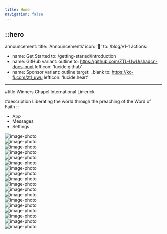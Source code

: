 ```yaml
---
title: Home
navigation: false
---
```


::hero
---
announcement:
  title: 'Announcements'
  icon: '🎉'
  to: /blog/v1-1
actions:
  - name: Get Started
    to: /getting-started/introduction
  - name: GitHub
    variant: outline
    to: https://github.com/ZTL-UwU/shadcn-docs-nuxt
    leftIcon: 'lucide:github'
  - name: Sponsor
    variant: outline
    target: _blank
    to: https://ko-fi.com/ztl_uwu
    leftIcon: 'lucide:heart'
---

#title
Winners Chapel International Limerick

#description
Liberating the world through the preaching of the Word of Faith
::



<div class="w-full">
  <div class="relative right-0">
    <div class="w-full">
      <div class="relative right-0">
        <ul class="relative flex flex-wrap px-1.5 py-1.5 list-none rounded-md bg-slate-100" data-tabs="tabs" role="list">
          <li class="z-30 flex-auto text-center">
            <a
              class="z-30 flex items-center justify-center w-full px-0 py-2 text-sm mb-0 transition-all ease-in-out border-0 rounded-lg cursor-pointer text-slate-700 bg-inherit"
              data-tab-target=""
              role="tab"
              aria-selected="true"
              aria-controls="app"
            >
              <span class="ml-1">App</span>
            </a>
          </li>
          <li class="z-30 flex-auto text-center">
            <a
              class="z-30 flex items-center justify-center w-full px-0 py-2 text-sm mb-0 transition-all ease-in-out border-0 rounded-lg cursor-pointer text-slate-700 bg-inherit"
              data-tab-target=""
              role="tab"
              aria-selected="false"
              aria-controls="message"
            >
              <span class="ml-1">Messages</span>
            </a>
          </li>
          <li class="z-30 flex-auto text-center">
            <a class="z-30 flex items-center justify-center w-full px-0 py-2 text-sm mb-0 transition-all ease-in-out border-0 rounded-lg cursor-pointer text-slate-700 bg-inherit"
              data-tab-target=""
              role="tab"
              aria-selected="false"
              aria-controls="settings"
            >
              Settings
            </a>
          </li>
        </ul>
      </div>
    </div> 
    <div data-tab-content="" class="p-5">
      <div class="block opacity-100" id="app" role="tabpanel">
        <div role="tabpanel"
          class="grid w-full grid-cols-3 gap-4 p-4 font-sans text-base antialiased font-light leading-relaxed text-gray-700 h-max"
          data-value="html">
          <div>
            <img class="w-full h-40 max-w-full rounded-lg"
              src="https://images.unsplash.com/photo-1493246507139-91e8fad9978e?ixlib=rb-4.0.3&amp;ixid=MnwxMjA3fDB8MHxwaG90by1wYWdlfHx8fGVufDB8fHx8&amp;auto=format&amp;fit=crop&amp;w=2940&amp;q=80"
              alt="image-photo" />
          </div>
          <div>
            <img class="w-full h-40 max-w-full rounded-lg"
              src="https://images.unsplash.com/photo-1518623489648-a173ef7824f3?ixlib=rb-4.0.3&amp;ixid=MnwxMjA3fDB8MHxwaG90by1wYWdlfHx8fGVufDB8fHx8&amp;auto=format&amp;fit=crop&amp;w=2762&amp;q=80"
              alt="image-photo" />
          </div>
          <div>
            <img class="w-full h-40 max-w-full rounded-lg"
              src="https://images.unsplash.com/photo-1682407186023-12c70a4a35e0?ixlib=rb-4.0.3&amp;ixid=MnwxMjA3fDB8MHxwaG90by1wYWdlfHx8fGVufDB8fHx8&amp;auto=format&amp;fit=crop&amp;w=2832&amp;q=80"
              alt="image-photo" />
          </div>
          <div>
            <img class="w-full h-40 max-w-full rounded-lg"
              src="https://demos.creative-tim.com/material-kit-pro/assets/img/examples/blog5.jpg" alt="image-photo" />
          </div>
          <div>
            <img class="w-full h-40 max-w-full rounded-lg"
              src="https://material-taillwind-pro-ct-tailwind-team.vercel.app/img/content2.jpg" alt="image-photo" />
          </div>
          <div>
            <img class="w-full h-40 max-w-full rounded-lg"
              src="https://images.unsplash.com/photo-1620064916958-605375619af8?ixid=MnwxMjA3fDB8MHxwaG90by1wYWdlfHx8fGVufDB8fHx8&amp;ixlib=rb-1.2.1&amp;auto=format&amp;fit=crop&amp;w=1493&amp;q=80"
              alt="image-photo" />
          </div>
        </div>
      </div>
      <div class="hidden opacity-0" id="message" role="tabpanel">
        <div role="tabpanel"
          class="grid w-full grid-cols-3 gap-4 p-4 font-sans text-base antialiased font-light leading-relaxed text-gray-700 h-max"
          data-value="html">
          <div>
            <img class="w-full h-40 max-w-full rounded-lg"
              src="https://demos.creative-tim.com/material-kit-pro/assets/img/examples/blog5.jpg" alt="image-photo" />
          </div>
          <div>
            <img class="w-full h-40 max-w-full rounded-lg"
              src="https://material-taillwind-pro-ct-tailwind-team.vercel.app/img/content2.jpg" alt="image-photo" />
          </div>
          <div>
            <img class="w-full h-40 max-w-full rounded-lg"
              src="https://images.unsplash.com/photo-1620064916958-605375619af8?ixid=MnwxMjA3fDB8MHxwaG90by1wYWdlfHx8fGVufDB8fHx8&amp;ixlib=rb-1.2.1&amp;auto=format&amp;fit=crop&amp;w=1493&amp;q=80"
              alt="image-photo" />
          </div>
          <div>
            <img class="w-full h-40 max-w-full rounded-lg"
              src="https://images.unsplash.com/photo-1493246507139-91e8fad9978e?ixlib=rb-4.0.3&amp;ixid=MnwxMjA3fDB8MHxwaG90by1wYWdlfHx8fGVufDB8fHx8&amp;auto=format&amp;fit=crop&amp;w=2940&amp;q=80"
              alt="image-photo" />
          </div>
          <div>
            <img class="w-full h-40 max-w-full rounded-lg"
              src="https://images.unsplash.com/photo-1518623489648-a173ef7824f3?ixlib=rb-4.0.3&amp;ixid=MnwxMjA3fDB8MHxwaG90by1wYWdlfHx8fGVufDB8fHx8&amp;auto=format&amp;fit=crop&amp;w=2762&amp;q=80"
              alt="image-photo" />
          </div>
          <div>
            <img class="w-full h-40 max-w-full rounded-lg"
              src="https://images.unsplash.com/photo-1682407186023-12c70a4a35e0?ixlib=rb-4.0.3&amp;ixid=MnwxMjA3fDB8MHxwaG90by1wYWdlfHx8fGVufDB8fHx8&amp;auto=format&amp;fit=crop&amp;w=2832&amp;q=80"
              alt="image-photo" />
          </div>
        </div>
      </div>
      <div class="hidden opacity-0" id="settings" role="tabpanel">
        <div role="tabpanel"
          class="grid w-full grid-cols-3 gap-4 p-4 font-sans text-base antialiased font-light leading-relaxed text-gray-700 h-max"
          data-value="html">
          <div>
            <img class="w-full h-40 max-w-full rounded-lg"
              src="https://images.unsplash.com/photo-1493246507139-91e8fad9978e?ixlib=rb-4.0.3&amp;ixid=MnwxMjA3fDB8MHxwaG90by1wYWdlfHx8fGVufDB8fHx8&amp;auto=format&amp;fit=crop&amp;w=2940&amp;q=80"
              alt="image-photo" />
          </div>
          <div>
            <img class="w-full h-40 max-w-full rounded-lg"
              src="https://images.unsplash.com/photo-1518623489648-a173ef7824f3?ixlib=rb-4.0.3&amp;ixid=MnwxMjA3fDB8MHxwaG90by1wYWdlfHx8fGVufDB8fHx8&amp;auto=format&amp;fit=crop&amp;w=2762&amp;q=80"
              alt="image-photo" />
          </div>
          <div>
            <img class="w-full h-40 max-w-full rounded-lg"
              src="https://demos.creative-tim.com/material-kit-pro/assets/img/examples/blog5.jpg" alt="image-photo" />
          </div>
          <div>
            <img class="w-full h-40 max-w-full rounded-lg"
              src="https://material-taillwind-pro-ct-tailwind-team.vercel.app/img/content2.jpg" alt="image-photo" />
          </div>
          <div>
            <img class="w-full h-40 max-w-full rounded-lg"
              src="https://images.unsplash.com/photo-1620064916958-605375619af8?ixid=MnwxMjA3fDB8MHxwaG90by1wYWdlfHx8fGVufDB8fHx8&amp;ixlib=rb-1.2.1&amp;auto=format&amp;fit=crop&amp;w=1493&amp;q=80"
              alt="image-photo" />
          </div>
 
  <div>
            <img class="w-full h-40 max-w-full rounded-lg"
              src="https://images.unsplash.com/photo-1682407186023-12c70a4a35e0?ixlib=rb-4.0.3&amp;ixid=MnwxMjA3fDB8MHxwaG90by1wYWdlfHx8fGVufDB8fHx8&amp;auto=format&amp;fit=crop&amp;w=2832&amp;q=80"
              alt="image-photo" />
          </div>
        </div>
      </div>
    </div>
  </div>
</div>

